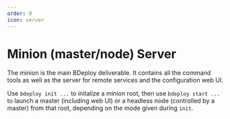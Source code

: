 ```yaml
---
order: 9
icon: server
---
```

# Minion (master/node) Server

The minion is the main BDeploy deliverable. It contains all the command tools as well as the server for remote services and the configuration web UI.

Use `bdeploy init ...` to initalize a minion root, then use `bdeploy start ...` to launch a master (including web UI) or a headless node (controlled by a master) from that root, depending on the mode given during `init`.
 